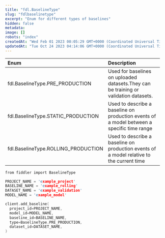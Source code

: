 ```yaml
---
title: "fdl.BaselineType"
slug: "fdlbaselinetype"
excerpt: "Enum for different types of baselines"
hidden: false
metadata: 
image: []
robots: "index"
createdAt: "Wed Feb 01 2023 00:05:29 GMT+0000 (Coordinated Universal Time)"
updatedAt: "Tue Oct 24 2023 04:14:06 GMT+0000 (Coordinated Universal Time)"
---
```

| Enum                                | Description                                                                               |
| :---------------------------------- | :---------------------------------------------------------------------------------------- |
| fdl.BaselineType.PRE_PRODUCTION     | Used for baselines on uploaded datasets.They can be training or validation datasets.      |
| fdl.BaselineType.STATIC_PRODUCTION  | Used to describe a baseline on production events of a model between a specific time range |
| fdl.BaselineType.ROLLING_PRODUCTION | Used to describe a baseline on production events of a model relative to the current time  |

```c Usage
from fiddler import BaselineType

PROJECT_NAME = 'example_project'
BASELINE_NAME = 'example_rolling'
DATASET_NAME = 'example_validation'
MODEL_NAME = 'example_model'

client.add_baseline(
  project_id=PROJECT_NAME,
  model_id=MODEL_NAME,
  baseline_id=BASELINE_NAME,
  type=BaselineType.PRE_PRODUCTION,
  dataset_id=DATASET_NAME,
)
```